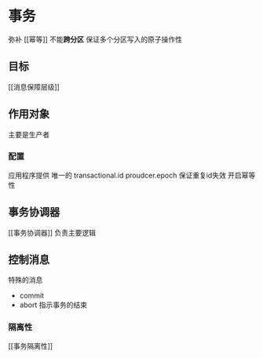 # 事务
弥补 [[幂等]] 不能**跨分区**
保证多个分区写入的原子操作性

## 目标
[[消息保障层级]]

## 作用对象
主要是生产者

### 配置
应用程序提供 唯一的 transactional.id
proudcer.epoch 保证重复id失效
开启幂等性

## 事务协调器
[[事务协调器]] 负责主要逻辑

## 控制消息
特殊的消息
 - commit
 - abort 
指示事务的结束

### 隔离性
[[事务隔离性]]